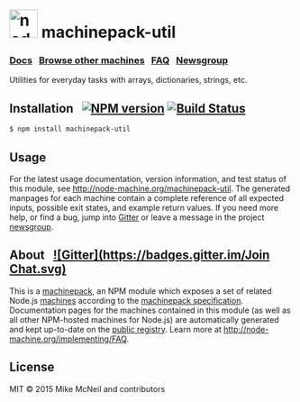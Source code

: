 <h1>
  <a href="http://node-machine.org" title="Node-Machine public registry"><img alt="node-machine logo" title="Node-Machine Project" src="http://node-machine.org/images/machine-anthropomorph-for-white-bg.png" width="50" /></a>
  machinepack-util
</h1>

### [Docs](http://node-machine.org/machinepack-util) &nbsp; [Browse other machines](http://node-machine.org/machinepacks) &nbsp;  [FAQ](http://node-machine.org/implementing/FAQ)  &nbsp;  [Newsgroup](https://groups.google.com/forum/?hl=en#!forum/node-machine)

Utilities for everyday tasks with arrays, dictionaries, strings, etc.


## Installation &nbsp; [![NPM version](https://badge.fury.io/js/machinepack-util.svg)](http://badge.fury.io/js/machinepack-util) [![Build Status](https://travis-ci.org/mikermcneil/machinepack-util.png?branch=master)](https://travis-ci.org/mikermcneil/machinepack-util)

```sh
$ npm install machinepack-util
```

## Usage

For the latest usage documentation, version information, and test status of this module, see <a href="http://node-machine.org/machinepack-util" title="Utilities for everyday tasks with arrays, dictionaries, strings, etc. (for node.js)">http://node-machine.org/machinepack-util</a>.  The generated manpages for each machine contain a complete reference of all expected inputs, possible exit states, and example return values.  If you need more help, or find a bug, jump into [Gitter](https://gitter.im/node-machine/general) or leave a message in the project [newsgroup](https://groups.google.com/forum/?hl=en#!forum/node-machine).

## About  &nbsp; [![Gitter](https://badges.gitter.im/Join Chat.svg)](https://gitter.im/node-machine/general?utm_source=badge&utm_medium=badge&utm_campaign=pr-badge&utm_content=badge)

This is a [machinepack](http://node-machine.org/machinepacks), an NPM module which exposes a set of related Node.js [machines](http://node-machine.org/spec/machine) according to the [machinepack specification](http://node-machine.org/spec/machinepack).
Documentation pages for the machines contained in this module (as well as all other NPM-hosted machines for Node.js) are automatically generated and kept up-to-date on the <a href="http://node-machine.org" title="Public machine registry for Node.js">public registry</a>.
Learn more at <a href="http://node-machine.org/implementing/FAQ" title="Machine Project FAQ (for implementors)">http://node-machine.org/implementing/FAQ</a>.

## License

MIT &copy; 2015 Mike McNeil and contributors

